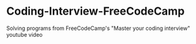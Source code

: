 # Coding-Interview-FreeCodeCamp
Solving programs from FreeCodeCamp's "Master your coding interview" youtube video
